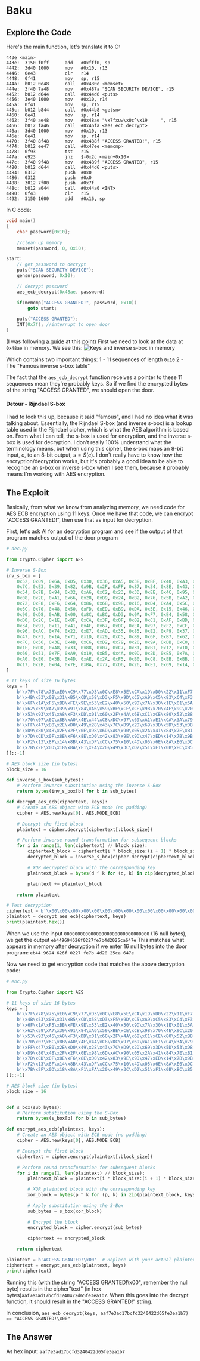 # Baku

## Explore the Code
Here's the main function, let's translate it to C:
```
443e <main>
443e:  3150 f0ff      add	#0xfff0, sp
4442:  3d40 1000      mov	#0x10, r13
4446:  0e43           clr	r14
4448:  0f41           mov	sp, r15
444a:  b012 0e48      call	#0x480e <memset>
444e:  3f40 7a48      mov	#0x487a "SCAN SECURITY DEVICE", r15
4452:  b012 d644      call	#0x44d6 <puts>
4456:  3e40 1000      mov	#0x10, r14
445a:  0f41           mov	sp, r15
445c:  b012 b844      call	#0x44b8 <getsn>
4460:  0e41           mov	sp, r14
4462:  3f40 ae48      mov	#0x48ae "\x7fxuw\x0c^\x19     ", r15
4466:  b012 fa46      call	#0x46fa <aes_ecb_decrypt>
446a:  3d40 1000      mov	#0x10, r13
446e:  0e41           mov	sp, r14
4470:  3f40 8f48      mov	#0x488f "ACCESS GRANTED!", r15
4474:  b012 ee47      call	#0x47ee <memcmp>
4478:  0f93           tst	r15
447a:  e923           jnz	$-0x2c <main+0x10>
447c:  3f40 9f48      mov	#0x489f "ACCESS GRANTED", r15
4480:  b012 d644      call	#0x44d6 <puts>
4484:  0312           push	#0x0
4486:  0312           push	#0x0
4488:  3012 7f00      push	#0x7f
448c:  b012 a044      call	#0x44a0 <INT>
4490:  0f43           clr	r15
4492:  3150 1600      add	#0x16, sp
```

In C code:
```c
void main()
{
    char password[0x10];

    //clean up memory
    memset(password, 0, 0x10);

start:
    // get password to decrypt
    puts("SCAN SECURITY DEVICE");
    gensn(password, 0x10);

    // decrypt password
    aes_ecb_decrypt(0x48ae, password)

    if(memcmp("ACCESS GRANTED!", password, 0x10))
        goto start;

    puts("ACCESS GRANTED");
    INT(0x7f); //interrupt to open door
}
```

(I was following [a guide](https://github.com/SimchaTeich/Microcorruption/tree/main/22%20-%20Baku) at this point) First we need to look at the data at `0x48ae` in memory. We see this:
![Keys and inverse s-box in memory](../../assets/baku_memdump.png)

Which contains two important things:
1 - 11 sequences of length `0x10`
2 - The "Famous inverse s-box table"

The fact that the `aes_ecb_decrypt` function receives a pointer to these 11 sequences mean they're probably keys. So if we find the encrypted bytes of the string "ACCESS GRANTED", we should open the door.

#### Detour - Rijndael S-box
I had to look this up, because it said "famous", and I had no idea what it was talking about.
Essentially, the Rijndael S-box (and inverse s-box) is a lookup table used in the Rijndael cipher, which is what the AES algorithm is based on. From what I can tell, the s-box is used for encryption, and the inverse s-box is used for decryption.
I don't really 100% understand what the terminology means, but when using this cipher, the s-box maps an 8-bit input, $c$, to an 8-bit output, $s = S(c)$. 
I don't really have to know how the encryption/decryption works, but it's probably a good idea to be able to recognize an s-box or inverse s-box when I see them, because it probably means I'm working with AES encryption.

## The Exploit
Basically, from what we know from analyzing memory, we need code for AES ECB encryption using 11 keys. Once we have that code, we can encrypt "ACCESS GRANTED!", then use that as input for decryption. 

First, let's ask AI for an decryption program and see if the output of that program matches output of the door program 

```python
# dec.py

from Crypto.Cipher import AES

# Inverse S-Box
inv_s_box = [
    0x52, 0x09, 0x6A, 0xD5, 0x30, 0x36, 0xA5, 0x38, 0xBF, 0x40, 0xA3, 0x9E, 0x81, 0xF3, 0xD7, 0xFB,
    0x7C, 0xE3, 0x39, 0x82, 0x9B, 0x2F, 0xFF, 0x87, 0x34, 0x8E, 0x43, 0x44, 0xC4, 0xDE, 0xE9, 0xCB,
    0x54, 0x7B, 0x94, 0x32, 0xA6, 0xC2, 0x23, 0x3D, 0xEE, 0x4C, 0x95, 0x0B, 0x42, 0xFA, 0xC3, 0x4E,
    0x08, 0x2E, 0xA1, 0x66, 0x28, 0xD9, 0x24, 0xB2, 0x76, 0x5B, 0xA2, 0x49, 0x6D, 0x8B, 0xD1, 0x25,
    0x72, 0xF8, 0xF6, 0x64, 0x86, 0x68, 0x98, 0x16, 0xD4, 0xA4, 0x5C, 0xCC, 0x5D, 0x65, 0xB6, 0x92,
    0x6C, 0x70, 0x48, 0x50, 0xFD, 0xED, 0xB9, 0xDA, 0x5E, 0x15, 0x46, 0x57, 0xA7, 0x8D, 0x9D, 0x84,
    0x90, 0xD8, 0xAB, 0x00, 0x8C, 0xBC, 0xD3, 0x0A, 0xF7, 0xE4, 0x58, 0x05, 0xB8, 0xB3, 0x45, 0x06,
    0xD0, 0x2C, 0x1E, 0x8F, 0xCA, 0x3F, 0x0F, 0x02, 0xC1, 0xAF, 0xBD, 0x03, 0x01, 0x13, 0x8A, 0x6B,
    0x3A, 0x91, 0x11, 0x41, 0x4F, 0x67, 0xDC, 0xEA, 0x97, 0xF2, 0xCF, 0xCE, 0xF0, 0xB4, 0xE6, 0x73,
    0x96, 0xAC, 0x74, 0x22, 0xE7, 0xAD, 0x35, 0x85, 0xE2, 0xF9, 0x37, 0xE8, 0x1C, 0x75, 0xDF, 0x6E,
    0x47, 0xF1, 0x1A, 0x71, 0x1D, 0x29, 0xC5, 0x89, 0x6F, 0xB7, 0x62, 0x0E, 0xAA, 0x18, 0xBE, 0x1B,
    0xFC, 0x56, 0x3E, 0x4B, 0xC6, 0xD2, 0x79, 0x20, 0x9A, 0xDB, 0xC0, 0xFE, 0x78, 0xCD, 0x5A, 0xF4,
    0x1F, 0xDD, 0xA8, 0x33, 0x88, 0x07, 0xC7, 0x31, 0xB1, 0x12, 0x10, 0x59, 0x27, 0x80, 0xEC, 0x5F,
    0x60, 0x51, 0x7F, 0xA9, 0x19, 0xB5, 0x4A, 0x0D, 0x2D, 0xE5, 0x7A, 0x9F, 0x93, 0xC9, 0x9C, 0xEF,
    0xA0, 0xE0, 0x3B, 0x4D, 0xAE, 0x2A, 0xF5, 0xB0, 0xC8, 0xEB, 0xBB, 0x3C, 0x83, 0x53, 0x99, 0x61,
    0x17, 0x2B, 0x04, 0x7E, 0xBA, 0x77, 0xD6, 0x26, 0xE1, 0x69, 0x14, 0x63, 0x55, 0x21, 0x0C, 0x7D,
]

# 11 keys of size 16 bytes
keys = [
    b'\x7F\x78\x75\xE0\xC9\x77\xD3\x0C\xE8\x5E\xCA\x19\xD0\x22\x11\xF7',
    b'\x4B\x53\x0B\x31\xB5\xCD\x58\xD3\xF5\x9D\xC5\xA9\xC5\x83\xC4\xF3',
    b'\x6F\x1A\xF5\xBB\xFE\x9E\x53\xE2\x40\x50\x9D\x7A\x30\x1E\x01\x5A',
    b'\x62\x59\xA7\x39\x91\x84\xA6\x59\xBE\xCE\xCE\x98\x70\x4E\x9C\x20',
    b'\x53\x93\x45\xA8\xF3\xDD\x01\x60\x2F\x4A\x68\xC1\xCE\x80\x52\xB8',
    b'\x70\x07\x6C\x8B\xA0\x4E\x44\xC8\xDC\x97\x69\xA1\xE1\xCA\x3A\x79',
    b'\xFF\x47\xB0\x2E\xD0\x49\x28\x43\x7C\xD9\x2D\x69\x3D\x5D\x53\xD8',
    b'\xD9\x80\x48\x2F\x2F\x0E\x98\x6D\xAC\x90\x05\x2A\x41\x84\x7E\xB1',
    b'\x7D\xCD\x0F\x8E\xF6\x8E\xD0\x42\x83\x9E\x9D\x47\xED\x14\x7B\x9B',
    b'\xF2\x13\x8F\x14\x8B\x43\xDF\xCC\x75\x10\x4D\x05\x6E\x8A\xE6\xDC',
    b'\x7B\x2F\x0D\x18\x8A\xF1\xFA\x20\x49\x3C\xD2\x51\xF1\x0B\xBC\xB5'
][::-1]

# AES block size (in bytes)
block_size = 16

def inverse_s_box(sub_bytes):
    # Perform inverse substitution using the inverse S-Box
    return bytes(inv_s_box[b] for b in sub_bytes)

def decrypt_aes_ecb(ciphertext, keys):
    # Create an AES object with ECB mode (no padding)
    cipher = AES.new(keys[0], AES.MODE_ECB)

    # Decrypt the first block
    plaintext = cipher.decrypt(ciphertext[:block_size])

    # Perform inverse round transformation for subsequent blocks
    for i in range(1, len(ciphertext) // block_size):
        ciphertext_block = ciphertext[i * block_size:(i + 1) * block_size]
        decrypted_block = inverse_s_box(cipher.decrypt(ciphertext_block))

        # XOR decrypted block with the corresponding key
        plaintext_block = bytes(d ^ k for (d, k) in zip(decrypted_block, keys[i]))

        plaintext += plaintext_block

    return plaintext

# Test decryption
ciphertext = b'\x00\x00\x00\x00\x00\x00\x00\x00\x00\x00\x00\x00\x00\x00\x00\x00'  # Replace with your actual ciphertext
plaintext = decrypt_aes_ecb(ciphertext, keys)
print(plaintext.hex())
```
When we use the input `00000000000000000000000000000000` (16 null bytes), we get the output `eb449694626f0227fe7b4d2025ca647e`
This matches what appears in memory after decryption if we enter 16 null bytes into the door program: `eb44 9694 626f 0227 fe7b 4d20 25ca 647e`

Now we need to get encryption code that matches the above decryption code:

```python
# enc.py

from Crypto.Cipher import AES

# 11 keys of size 16 bytes
keys = [
    b'\x7F\x78\x75\xE0\xC9\x77\xD3\x0C\xE8\x5E\xCA\x19\xD0\x22\x11\xF7',
    b'\x4B\x53\x0B\x31\xB5\xCD\x58\xD3\xF5\x9D\xC5\xA9\xC5\x83\xC4\xF3',
    b'\x6F\x1A\xF5\xBB\xFE\x9E\x53\xE2\x40\x50\x9D\x7A\x30\x1E\x01\x5A',
    b'\x62\x59\xA7\x39\x91\x84\xA6\x59\xBE\xCE\xCE\x98\x70\x4E\x9C\x20',
    b'\x53\x93\x45\xA8\xF3\xDD\x01\x60\x2F\x4A\x68\xC1\xCE\x80\x52\xB8',
    b'\x70\x07\x6C\x8B\xA0\x4E\x44\xC8\xDC\x97\x69\xA1\xE1\xCA\x3A\x79',
    b'\xFF\x47\xB0\x2E\xD0\x49\x28\x43\x7C\xD9\x2D\x69\x3D\x5D\x53\xD8',
    b'\xD9\x80\x48\x2F\x2F\x0E\x98\x6D\xAC\x90\x05\x2A\x41\x84\x7E\xB1',
    b'\x7D\xCD\x0F\x8E\xF6\x8E\xD0\x42\x83\x9E\x9D\x47\xED\x14\x7B\x9B',
    b'\xF2\x13\x8F\x14\x8B\x43\xDF\xCC\x75\x10\x4D\x05\x6E\x8A\xE6\xDC',
    b'\x7B\x2F\x0D\x18\x8A\xF1\xFA\x20\x49\x3C\xD2\x51\xF1\x0B\xBC\xB5'
][::-1]

# AES block size (in bytes)
block_size = 16


def s_box(sub_bytes):
    # Perform substitution using the S-Box
    return bytes(s_box[b] for b in sub_bytes)

def encrypt_aes_ecb(plaintext, keys):
    # Create an AES object with ECB mode (no padding)
    cipher = AES.new(keys[0], AES.MODE_ECB)

    # Encrypt the first block
    ciphertext = cipher.encrypt(plaintext[:block_size])

    # Perform round transformation for subsequent blocks
    for i in range(1, len(plaintext) // block_size):
        plaintext_block = plaintext[i * block_size:(i + 1) * block_size]

        # XOR plaintext block with the corresponding key
        xor_block = bytes(p ^ k for (p, k) in zip(plaintext_block, keys[i]))

        # Apply substitution using the S-Box
        sub_bytes = s_box(xor_block)

        # Encrypt the block
        encrypted_block = cipher.encrypt(sub_bytes)

        ciphertext += encrypted_block

    return ciphertext

plaintext = b'ACCESS GRANTED!\x00'  # Replace with your actual plaintext
ciphertext = encrypt_aes_ecb(plaintext, keys)
print(ciphertext)
```

Running this (with the string "ACCESS GRANTED!\x00", remember the null byte) results in the cipher"text" (in hex bytes)`aaf7e3ad17bcfd3240422d65fe3ea1b7`. When this goes into the decrypt function, it should result in the "ACCESS GRANTED!" string.

In conclusion, `aes_ecb_decrypt(keys, aaf7e3ad17bcfd3240422d65fe3ea1b7) == "ACCESS GRANTED!\x00"`

## The Answer
As hex input: `aaf7e3ad17bcfd3240422d65fe3ea1b7`